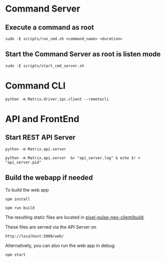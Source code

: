 
# Command Server

## Execute a command as root

    sudo -E scripts/run_cmd.sh <command_name> <duration>

## Start the Command Server as root is listen mode

    sudo -E scripts/start_cmd_server.sh

# Command CLI

    python -m Matrix.driver.ipc.client --remotecli

# API and FrontEnd

## Start REST API Server

    python -m Matrix.api.server 

    python -m Matrix.api.server  &> "api_server.log" & echo $! > "api_server.pid"

## Build the webapp if needed

To build the web app

    npm install

    npm run build

The resulting static files are located in [pixel-pulse-neo-client/build](pixel-pulse-neo-client/build).

These files are served via the API Server on

    http://localhost:5000/web/

Alternatively, you can also run the web app in debug:

    npm start

